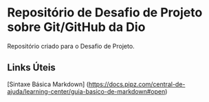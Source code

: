 # Repositório de Desafio de Projeto sobre Git/GitHub da Dio
Repositório criado para o Desafio de Projeto.

## Links Úteis
[Sintaxe Básica Markdown] (https://docs.pipz.com/central-de-ajuda/learning-center/guia-basico-de-markdown#open)
